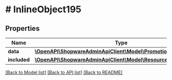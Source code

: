 # # InlineObject195

## Properties

Name | Type | Description | Notes
------------ | ------------- | ------------- | -------------
**data** | [**\OpenAPI\ShopwareAdminApiClient\Model\PromotionIndividualCode**](PromotionIndividualCode.md) |  | [optional]
**included** | [**\OpenAPI\ShopwareAdminApiClient\Model\Resource[]**](Resource.md) |  | [optional]

[[Back to Model list]](../../README.md#models) [[Back to API list]](../../README.md#endpoints) [[Back to README]](../../README.md)
